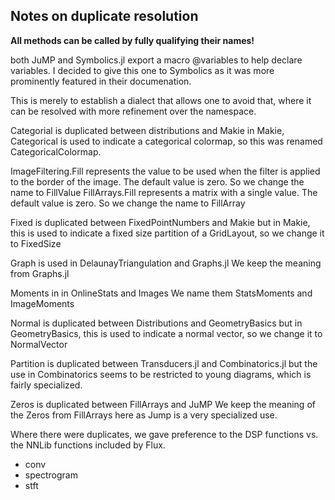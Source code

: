 Notes on duplicate resolution
-----------------------------

**All methods can be called by fully qualifying their names!** 

both JuMP and Symbolics.jl export a macro @variables to help declare variables. 
I decided to give this one to Symbolics as it was more prominently featured in 
their documenation. 

This is merely to establish a dialect that allows one to avoid that,
where it can be resolved with more refinement over the namespace. 

Categorial is duplicated between distributions and Makie
in Makie, Categorical is used to indicate a categorical colormap, so this was renamed CategoricalColormap. 

ImageFiltering.Fill represents the value to be used when the filter is applied to the border of the image. The default value is zero. So we change the name to FillValue
FillArrays.Fill represents a matrix with a single value. The default value is zero. So we change the name to FillArray

Fixed is duplicated between FixedPointNumbers and Makie
but in Makie, this is used to indicate a fixed size partition of a GridLayout, so we change it to FixedSize

Graph is used in DelaunayTriangulation and Graphs.jl
We keep the meaning from Graphs.jl

Moments in in OnlineStats and Images
We name them 
StatsMoments and ImageMoments

Normal is duplicated between Distributions and GeometryBasics
but in GeometryBasics, this is used to indicate a normal vector, so we change it to NormalVector

Partition is duplicated between Transducers.jl and Combinatorics.jl 
but the use in Combinatorics seems to be restricted to young diagrams, which is fairly specialized.

Zeros is duplicated between FillArrays and JuMP
We keep the meaning of the Zeros from FillArrays here as Jump is a very specialized use. 

Where there were duplicates, we gave preference to the DSP functions vs. the NNLib functions included by Flux. 
- conv
- spectrogram
- stft
